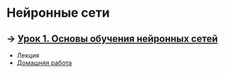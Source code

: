 # Нейронные сети

## &rarr; [Урок 1. Основы обучения нейронных сетей](https://github.com/Progul/neural_networks/tree/master/Урок%201.%20Основы%20обучения%20нейронных%20сетей)
- Лекция
- [Домашняя работа](https://github.com/Progul/neural_networks/blob/master/HW/HW_1/DESNENKO_AV_HW_1.ipynb)